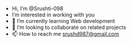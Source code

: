 - Hi, I’m @Srushti-098
- I’m interested in working with you
- 🌱 I’m currently learning Web development
- 💞️ I’m looking to collaborate on related projects
- 📫 How to reach me srushd987@gmail.com

<!---
Srushti-098/Srushti-098 is a ✨ special ✨ repository because its `README.md` (this file) appears on your GitHub profile.
You can click the Preview link to take a look at your changes.
--->
